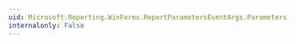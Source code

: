 ```yaml
---
uid: Microsoft.Reporting.WinForms.ReportParametersEventArgs.Parameters
internalonly: False
---
```


